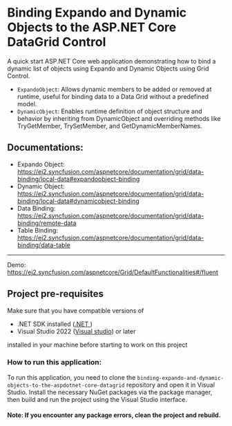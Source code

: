 # Binding Expando and Dynamic Objects to the ASP.NET Core DataGrid Control

A quick start ASP.NET Core web application demonstrating how to bind a dynamic list of objects using Expando and Dynamic Objects using Grid Control.

* `ExpandoObject`: Allows dynamic members to be added or removed at runtime, useful for binding data to a Data Grid without a predefined model.
* `DynamicObject`: Enables runtime definition of object structure and behavior by inheriting from DynamicObject and overriding methods like TryGetMember, TrySetMember, and GetDynamicMemberNames.

## Documentations: 
* Expando Object: https://ej2.syncfusion.com/aspnetcore/documentation/grid/data-binding/local-data#expandoobject-binding 
* Dynamic Object: https://ej2.syncfusion.com/aspnetcore/documentation/grid/data-binding/local-data#dynamicobject-binding
* Data Binding: https://ej2.syncfusion.com/aspnetcore/documentation/grid/data-binding/remote-data 
* Table Binding: https://ej2.syncfusion.com/aspnetcore/documentation/grid/data-binding/data-table
---
Demo:  https://ej2.syncfusion.com/aspnetcore/Grid/DefaultFunctionalities#/fluent


## Project pre-requisites
Make sure that you have compatible versions of
* .NET SDK installed ([.NET ](https://dotnet.microsoft.com/en-us/download))
* Visual Studio 2022 ([Visual studio](https://visualstudio.microsoft.com/downloads/)) or later

installed in your machine before starting to work on this project


### How to run this application:

To run this application, you need to clone the `binding-expando-and-dynamic-objects-to-the-aspdotnet-core-datagrid` repository and open it in Visual Studio. Install the necessary NuGet packages via the package manager, then build and run the project using the Visual Studio interface.


#### Note: If you encounter any package errors, clean the project and rebuild.
